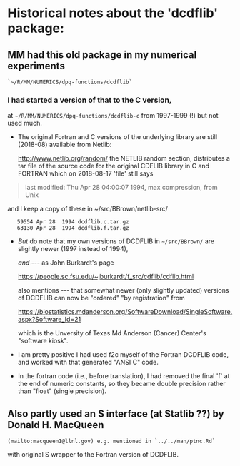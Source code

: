 # Historical notes about the 'dcdflib' package:

## MM had this old package in my numerical experiments
	`~/R/MM/NUMERICS/dpq-functions/dcdflib`

### I had started a version of that to the C version,
   at `~/R/MM/NUMERICS/dpq-functions/dcdflib-c`  from 1997-1999 (!)
   but not used much.

- The original Fortran and C versions of the underlying library are still
   (2018-08) available from Netlib:

   http://www.netlib.org/random/  the NETLIB random section, distributes a
   tar file of the source code for the original CDFLIB library in C and FORTRAN
   which on 2018-08-17 'file' still says

>  last modified: Thu Apr 28 04:00:07 1994, max compression, from Unix

   and I keep a copy of these in  ~/src/BBrown/netlib-src/

	   59554 Apr 28  1994 dcdflib.c.tar.gz
	   63130 Apr 28  1994 dcdflib.f.tar.gz

- *But* do note that my own versions of DCDFLIB in `~/src/BBrown/` are
  slightly newer (1997 instead of 1994),

  *and* --- as John Burkardt's page

     https://people.sc.fsu.edu/~jburkardt/f_src/cdflib/cdflib.html

   also mentions --- that somewhat newer (only slightly updated) versions
   of DCDFLIB can now be "ordered"  "by registration" from

	https://biostatistics.mdanderson.org/SoftwareDownload/SingleSoftware.aspx?Software_Id=21

   which is the Unversity of Texas Md Anderson (Cancer) Center's "software kiosk".

- I am pretty positive I had used  f2c  myself of the Fortran DCDFLIB code,
  and worked with that generated "ANSI C" code.

- In the fortran code (i.e., before translation), I had removed the final
  'f' at the end of numeric constants, so they became double precision rather
  than "float" (single precision).



## Also partly used an S interface (at Statlib ??) by Donald H. MacQueen
	(mailto:macqueen1@llnl.gov) e.g. mentioned in `../../man/ptnc.Rd`
   with original S wrapper to the Fortran version of DCDFLIB.

